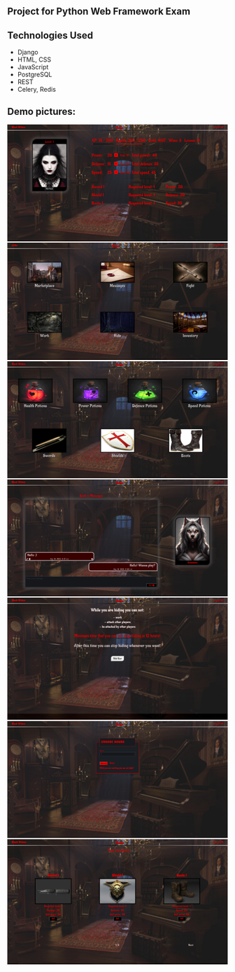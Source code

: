 ## Project for Python Web Framework Exam


<h2> Technologies Used </h2>
<ul>
  <li>Django</li>
  <li>HTML, CSS</li>
  <Li>JavaScript</li>
  <li>PostgreSQL </li>
  <li>REST</li>
  <li>Celery, Redis</li>
</ul>

<h2> Demo pictures: </h2>
<img src="https://github.com/ddimitrovv/Python_Web_Framework_Django/blob/main/Vampires_vs_Werewolves/demo_images/Black-Widow.png" />
<img src="https://github.com/ddimitrovv/Python_Web_Framework_Django/blob/main/Vampires_vs_Werewolves/demo_images/home-page.png" />
<img src="https://github.com/ddimitrovv/Python_Web_Framework_Django/blob/main/Vampires_vs_Werewolves/demo_images/marketplace.png" />
<img src="https://github.com/ddimitrovv/Python_Web_Framework_Django/blob/main/Vampires_vs_Werewolves/demo_images/messages.png" />
<img src="https://github.com/ddimitrovv/Python_Web_Framework_Django/blob/main/Vampires_vs_Werewolves/demo_images/hide.png" />
<img src="https://github.com/ddimitrovv/Python_Web_Framework_Django/blob/main/Vampires_vs_Werewolves/demo_images/work.png" />
<img src="https://github.com/ddimitrovv/Python_Web_Framework_Django/blob/main/Vampires_vs_Werewolves/demo_images/inventory.png" />
